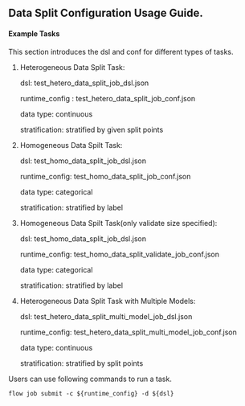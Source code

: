 ## Data Split Configuration Usage Guide.

#### Example Tasks

This section introduces the dsl and conf for different types of tasks.

1. Heterogeneous Data Split Task:

    dsl: test_hetero_data_split_job_dsl.json
    
    runtime_config : test_hetero_data_split_job_conf.json
    
    data type: continuous
    
    stratification: stratified by given split points

2. Homogeneous Data Spilt Task:

    dsl: test_homo_data_split_job_dsl.json
    
    runtime_config: test_homo_data_split_job_conf.json
    
    data type: categorical
    
    stratification: stratified by label


3. Homogeneous Data Spilt Task(only validate size specified):

    dsl: test_homo_data_split_job_dsl.json
    
    runtime_config: test_homo_data_split_validate_job_conf.json
    
    data type: categorical
    
    stratification: stratified by label

4. Heterogeneous Data Split Task with Multiple Models:

    dsl: test_hetero_data_split_multi_model_job_dsl.json
    
    runtime_config: test_hetero_data_split_multi_model_job_conf.json
    
    data type: continuous
    
    stratification: stratified by split points

Users can use following commands to run a task.

    flow job submit -c ${runtime_config} -d ${dsl}
